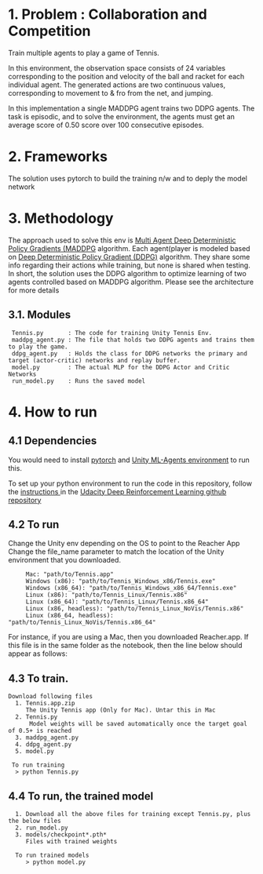
# 1. Problem : Collaboration and Competition   
   Train multiple agents to play a game of Tennis. 

   In this environment, the observation space consists of 24 variables corresponding to the position and velocity of the
   ball and racket for each individual agent. The generated actions are two continuous values, corresponding to movement 
   to & fro from the net, and jumping.   

   In this implementation a single MADDPG agent trains two DDPG agents. The task is episodic, and to solve the environment,    the agents must get an average score of 0.50 score over 100 consecutive episodes.

# 2. Frameworks
   The solution uses pytorch to build the training n/w and to deply the model network
   
# 3. Methodology
   The approach used to solve this env is [Multi Agent Deep Deterministic Policy Gradients (MADDPG](https://arxiv.org/abs/1706.02275) algorithm. Each agent(player is modeled based on [Deep Deterministic Policy Gradient (DDPG)](https://arxiv.org/pdf/1509.02971.pdf) algorithm. They share some info regarding their actions while training, but none is shared when testing. In short, the solution uses the DDPG algorithm to optimize learning of two agents controlled based on MADDPG algorithm.  Please see the architecture for more details
   
  ## 3.1. Modules
     Tennis.py       : The code for training Unity Tennis Env.
     maddpg_agent.py : The file that holds two DDPG agents and trains them to play the game.
     ddpg_agent.py   : Holds the class for DDPG networks the primary and target (actor-critic) networks and replay buffer.
     model.py        : The actual MLP for the DDPG Actor and Critic Networks
     run_model.py    : Runs the saved model
   
# 4. How to run
 ## 4.1 Dependencies
  You would need to install 
   [pytorch](https://github.com/pytorch/pytorch)
  and 
   [Unity ML-Agents environment](https://github.com/Unity-Technologies/ml-agents)
  to run this.
  
  To set up your python environment to run the code in this repository, follow the 
  [instructions ](https://github.com/udacity/deep-reinforcement-learning#dependencies)
  in the [Udacity Deep Reinforcement Learning github repository](https://github.com/udacity/deep-reinforcement-learning)
  
  
 ## 4.2 To run
  Change the Unity env depending on the OS to point to the Reacher App
  Change the file_name parameter to match the location of the Unity environment that you downloaded.

         Mac: "path/to/Tennis.app"
         Windows (x86): "path/to/Tennis_Windows_x86/Tennis.exe"
         Windows (x86_64): "path/to/Tennis_Windows_x86_64/Tennis.exe"
         Linux (x86): "path/to/Tennis_Linux/Tennis.x86"
         Linux (x86_64): "path/to/Tennis_Linux/Tennis.x86_64"
         Linux (x86, headless): "path/to/Tennis_Linux_NoVis/Tennis.x86"
         Linux (x86_64, headless): "path/to/Tennis_Linux_NoVis/Tennis.x86_64"

  For instance, if you are using a Mac, then you downloaded Reacher.app. If this file is in the same folder as the notebook, then the line below should appear as follows:
  
  ## 4.3 To train.
    Download following files
      1. Tennis.app.zip	
         The Unity Tennis app (Only for Mac). Untar this in Mac
      2. Tennis.py	 
          Model weights will be saved automatically once the target goal of 0.5+ is reached
      3. maddpg_agent.py
      4. ddpg_agent.py	
      5. model.py	
         
     To run training
      > python Tennis.py
      
  ## 4.4 To run,  the trained model 
      1. Download all the above files for training except Tennis.py, plus the below files
      2. run_model.py
      3. models/checkpoint*.pth*
         Files with trained weights
         
      To run trained models
         > python model.py
         

